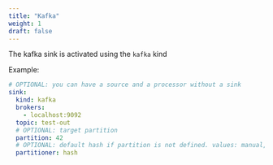 ```yaml
---
title: "Kafka"
weight: 1
draft: false
---
```


The kafka sink is activated using the `kafka` kind

Example:
```yaml
# OPTIONAL: you can have a source and a processor without a sink
sink:
  kind: kafka
  brokers:
    - localhost:9092
  topic: test-out
  # OPTIONAL: target partition
  partition: 42
  # OPTIONAL: default hash if partition is not defined. values: manual, hash, random
  partitioner: hash

```